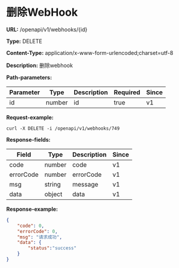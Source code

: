 # 删除WebHook

**URL:** /openapi/v1/webhooks/{id}

**Type:** DELETE

**Content-Type:** application/x-www-form-urlencoded;charset=utf-8

**Description:** 删除webhook

**Path-parameters:**

| Parameter | Type   | Description | Required | Since |
| --------- | ------ | ----------- | -------- | ----- |
| id        | number | id          | true     | v1    |

**Request-example:**

```
curl -X DELETE -i /openapi/v1/webhooks/749
```

**Response-fields:**

| Field     | Type   | Description | Since |
| --------- | ------ | ----------- | ----- |
| code      | number | code        | v1    |
| errorCode | number | errorCode   | v1    |
| msg       | string | message     | v1    |
| data      | object | data        | v1    |

**Response-example:**

```json
{
    "code": 0,
    "errorCode": 0,
    "msg": "请求成功",
    "data": {
        "status":"success"
    }
}
```
